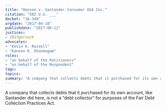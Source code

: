 ```yaml
---
title: "Henson v. Santander Consumer USA Inc."
citation: "582 U.S. ___"
docket: "16-349"
argdate: "2017-04-18"
publishdate: "2017-06-12"
justices:
- 2017gorsuch
advocates:
- "Kevin K. Russell"
- "Kannon K. Shanmugam"
roles:
- "on behalf of the Petitioners"
- "on behalf of the Respondent"
tags:
topics:
summary: "A company that collects debts that it purchased for its own account, like Santander did here, is not a “debt collector” for purposes of the Fair Debt Collection Practices Act."
---
```

A company that collects debts that it purchased for its own account, like Santander did here, is not a “debt collector” for purposes of the Fair Debt Collection Practices Act.

